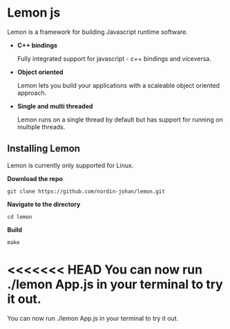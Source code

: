 # Lemon js
Lemon is a framework for building Javascript runtime software.

* __C++ bindings__

	Fully integrated support for javascript - c++ bindings and viceversa.

* __Object oriented__

	Lemon lets you build your applications with a scaleable object oriented approach.

* __Single and multi threaded__
	
	Lemon runs on a single thread by default but has support for running on multiple threads.
	
## Installing Lemon

Lemon is currently only supported for Linux.

__Download the repo__

``` git clone https://github.com/nordin-johan/lemon.git ```

__Navigate to the directory__

```cd lemon```

__Build__

```make```

<<<<<<< HEAD
You can now run ./lemon App.js in your terminal to try it out.
=======
You can now run ./lemon App.js in your terminal to try it out.
